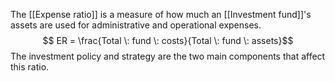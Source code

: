 The [[Expense ratio]] is a measure of how much an [[Investment fund]]'s assets are used for administrative and operational expenses.
$$ ER = \frac{Total \: fund \: costs}{Total \: fund \: assets}$$
The investment policy and strategy are the two main components that affect this ratio.